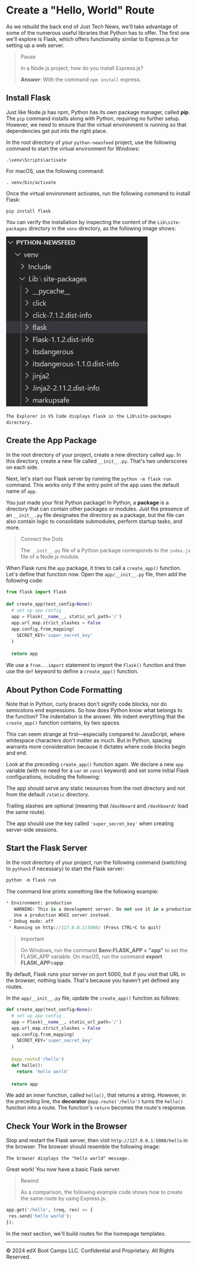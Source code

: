 # Create a "Hello, World" Route

As we rebuild the back end of Just Tech News, we'll take advantage of some of the numerous useful libraries that Python has to offer. The first one we'll explore is Flask, which offers functionality similar to Express.js for setting up a web server.

> Pause
> 
> In a Node.js project, how do you install Express.js?
>
> **Answer**: With the command `npm install` express.

## Install Flask

Just like Node.js has npm, Python has its own package manager, called **pip**. The `pip` command installs along with Python, requiring no further setup. However, we need to ensure that the virtual environment is running so that dependencies get put into the right place.

In the root directory of your `python-newsfeed` project, use the following command to start the virtual environment for Windows:

```console
.\venv\Scripts\activate
```

For macOS, use the following command:

```console
. venv/bin/activate
```

Once the virtual environment activates, run the following command to install Flask:

```console
pip install flask
```

You can verify the installation by inspecting the content of the `Lib\site-packages` directory in the `venv` directory, as the following image shows:

![](../Images/500-flask-folder.png)

`The Explorer in VS Code displays flask in the Lib\site-packages directory.`

## Create the App Package

In the root directory of your project, create a new directory called `app`. In this directory, create a new file called `__init__.py`. That's two underscores on each side.

Next, let's start our Flask server by running the `python -m flask run` command. This works only if the entry point of the app uses the default name of `app`.

You just made your first Python package! In Python, a **package** is a directory that can contain other packages or modules. Just the presence of an `__init__.py` file designates the directory as a package, but the file can also contain logic to consolidate submodules, perform startup tasks, and more.

>Connect the Dots
>
>The `__init__.py` file of a Python package corresponds to the `index.js` file of a Node.js module.

When Flask runs the `app` package, it tries to call a `create_app()` function. Let's define that function now. Open the `app/__init__.py` file, then add the following code:

```python
from flask import Flask

def create_app(test_config=None):
  # set up app config
  app = Flask(__name__, static_url_path='/')
  app.url_map.strict_slashes = False
  app.config.from_mapping(
    SECRET_KEY='super_secret_key'
  )

  return app
```

We use a `from...import` statement to import the `Flask()` function and then use the `def` keyword to define a `create_app()` function.

## About Python Code Formatting

Note that in Python, curly braces don't signify code blocks, nor do semicolons end expressions. So how does Python know what belongs to the function? The indentation is the answer. We indent everything that the `create_app()` function contains, by two spaces.

This can seem strange at first—especially compared to JavaScript, where whitespace characters don't matter as much. But in Python, spacing warrants more consideration because it dictates where code blocks begin and end.

Look at the preceding `create_app()` function again. We declare a new `app` variable (with no need for a `var` or `const` keyword) and set some initial Flask configurations, including the following:

The app should serve any static resources from the root directory and not from the default `/static` directory.

Trailing slashes are optional (meaning that /`dashboard` and `/dashboard/` load the same route).

The app should use the key called `'super_secret_key'` when creating server-side sessions.

## Start the Flask Server

In the root directory of your project, run the following command (switching to `python3` if necessary) to start the Flask server:

```python
python -m flask run
```

The command line prints something like the following example:

```python
* Environment: production
   WARNING: This is a development server. Do not use it in a production deployment.
   Use a production WSGI server instead.
 * Debug mode: off
 * Running on http://127.0.0.1:5000/ (Press CTRL+C to quit)
```

> Important
>
> On Windows, run the command **$env:FLASK_APP = "app"** to set the FLASK_APP variable. On macOS, run the command **export FLASK_APP=app**.

By default, Flask runs your server on port 5000, but if you visit that URL in the browser, nothing loads. That's because you haven't yet defined any routes.

In the `app/__init__.py` file, update the `create_app()` function as follows:

```python
def create_app(test_config=None):
  # set up app config
  app = Flask(__name__, static_url_path='/')
  app.url_map.strict_slashes = False
  app.config.from_mapping(
    SECRET_KEY='super_secret_key'
  )

  @app.route('/hello')
  def hello():
    return 'hello world'

  return app
```

We add an inner function, called `hello()`, that returns a string. However, in the preceding line, the **decorator** `@app.route('/hello')` turns the `hello()` function into a route. The function's `return` becomes the route's response.

## Check Your Work in the Browser

Stop and restart the Flask server, then visit `http://127.0.0.1:5000/hello` in the browser. The browser should resemble the following image:

`The browser displays the "hello world" message.`

Great work! You now have a basic Flask server.

> Rewind
>
> As a comparison, the following example code shows how to create the same route by using Express.js:

```python
app.get('/hello', (req, res) => {
 res.send('hello world');
});
```

In the next section, we'll build routes for the homepage templates.

---
© 2024 edX Boot Camps LLC. Confidential and Proprietary. All Rights Reserved.
